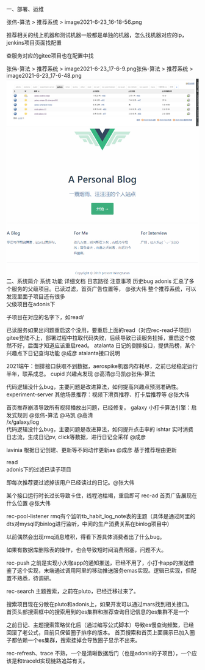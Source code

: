 一、部署、运维

张伟-算法 > 推荐系统 > image2021-6-23_16-18-56.png

推荐相关的线上机器和测试机器一般都是单独的机器，怎么找机器对应的ip，jenkins项目页面找配置

查服务对应的gitee项目也在配置中找

张伟-算法 > 推荐系统 > image2021-6-23_17-6-9.png张伟-算法 > 推荐系统 > image2021-6-23_17-6-48.png
![使用别名引用](/小打卡工作沉淀/后端/系统介绍/推荐系统/image2021-6-23_16-18-56.png)
![使用别名引用](../../../images/vuepress/1.png)
二、系统简介
系统	功能	详细文档	日志路径	注意事项	历史bug
adonis	汇总了多个服务的父级项目。已读过滤，首页广告位置等， @张大伟	整个推荐系统，可以发现里面子项目还有很多	
父级项目在adonis下

子项目在对应的名字下，如read/

已读服务如果出问题重启这个没用，要重启上面的read（对应rec-read子项目）	gitee登陆不上，部署过程中拉取代码失败，后续导致已读服务挂掉，重启这个依然不好，后面才知道应该重启read。
atalanta	日记的倒排接口，提供热榜，某个兴趣点下日记查询功能 @成彦	atalanta接口说明	

2021端午：倒排接口获取不到数据，aerospike机器内存耗尽，之前已经稳定运行半年，联系成总。
cupid	兴趣点发现 @高清@马凯@张伟-算法	


代码逻辑没什么bug，主要问题是改进算法，如何提高兴趣点预测准确性。
experiment-server	其他场景推荐：视频下滑页推荐、打卡后推荐等 @张大伟	


首页推荐崩溃导致所有视频播放出问题，已经修复。
galaxy	小打卡算法引擎：启发式规则 @张伟-算法 @马凯 @高清	
/x/galaxy/log	
代码逻辑没什么bug，主要问题是改进算法，如何提升点击率的
ishtar	实时消费日志流，生成日记pv, click等数据，进行日记全采样 @成彦	



lavinia	根据日记创建、更新等不同动作更新as @成彦	基于推荐理由更新	


read	
adonis下的过滤已读子项目

即每次推荐要过滤掉该用户已经读过的日记。@张大伟




某个接口运行时长过长导致卡住，线程池枯竭，重启即可
rec-ad	首页广告展现在什么位置 @张大伟	



rec-pool-listener	rmq有个监听tb_habit_log_note表的主题（具体是通过阿里的dts对mysql的binlog进行监听，中间的生产消费关系在binlog项目中）	


以前偶然会出现rmq消息堆积，得看下游具体消费者出了什么bug。

如果有数据库删除表的操作，也会导致短时间消费阻塞，问题不大。

rec-push	之前是实现小大咖app的通知推送，已经不用了，小打卡app的推送借鉴了这个实现，末端通过调用阿里的移动推送服务emas实现。逻辑已实现，但配置不熟悉，待调研。	



rec-search	主题搜索，之前在pluto，已经迁移过来了。	

搜索项目现在分散在pluto和adonis上，如果开发可以通过mars找到相关接口。
首页头部搜索框中的搜索用到的es集群和推荐查询日记信息的es集群不是一个

之前日记、主题搜索策略优化后（通过编写公式脚本）导致es慢查询频繁，已经回滚了老公式，目前只保留圈子排序的版本。
首页搜索和首页上面展示已加入圈子都依赖一个es集群，搜索挂掉会导致圈子显示不出来。

rec-refresh、trace	不熟，一个是清晰数据后门（也是adonis的子项目），一个应该是和traceId实现链路追踪有关。	



